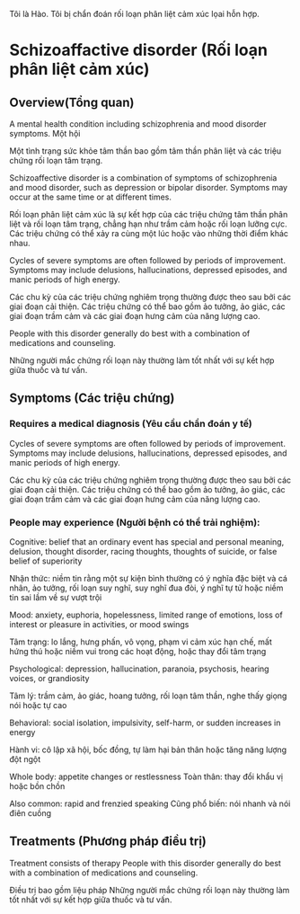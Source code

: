 Tôi là Hào. Tôi bị chẩn đoán rối loạn phân liệt cảm xúc lọai hỗn hợp.

# Schizoaffactive disorder (Rối loạn phân liệt cảm xúc)

## Overview(Tổng quan)

A mental health condition including schizophrenia and mood disorder symptoms.
Một hội

Một tình trạng sức khỏe tâm thần bao gồm tâm thần phân liệt và các triệu chứng rối loạn tâm trạng.

Schizoaffective disorder is a combination of symptoms of schizophrenia and mood disorder, such as depression or bipolar disorder. Symptoms may occur at the same time or at different times.

Rối loạn phân liệt cảm xúc là sự kết hợp của các triệu chứng tâm thần phân liệt và rối loạn tâm trạng, chẳng hạn như trầm cảm hoặc rối loạn lưỡng cực. Các triệu chứng có thể xảy ra cùng một lúc hoặc vào những thời điểm khác nhau.

Cycles of severe symptoms are often followed by periods of improvement. Symptoms may include delusions, hallucinations, depressed episodes, and manic periods of high energy.

Các chu kỳ của các triệu chứng nghiêm trọng thường được theo sau bởi các giai đoạn cải thiện. Các triệu chứng có thể bao gồm ảo tưởng, ảo giác, các giai đoạn trầm cảm và các giai đoạn hưng cảm của năng lượng cao.

People with this disorder generally do best with a combination of medications and counseling.

Những người mắc chứng rối loạn này thường làm tốt nhất với sự kết hợp giữa thuốc và tư vấn.

## Symptoms (Các triệu chứng)

### Requires a medical diagnosis (Yêu cầu chẩn đoán y tế)

Cycles of severe symptoms are often followed by periods of improvement. Symptoms may include delusions, hallucinations, depressed episodes, and manic periods of high energy.

Các chu kỳ của các triệu chứng nghiêm trọng thường được theo sau bởi các giai đoạn cải thiện. Các triệu chứng có thể bao gồm ảo tưởng, ảo giác, các giai đoạn trầm cảm và các giai đoạn hưng cảm của năng lượng cao.

### People may experience (Người bệnh có thể trải nghiệm):

Cognitive: belief that an ordinary event has special and personal meaning, delusion, thought disorder, racing thoughts, thoughts of suicide, or false belief of superiority

Nhận thức: niềm tin rằng một sự kiện bình thường có ý nghĩa đặc biệt và cá nhân, ảo tưởng, rối loạn suy nghĩ, suy nghĩ đua đòi, ý nghĩ tự tử hoặc niềm tin sai lầm về sự vượt trội

Mood: anxiety, euphoria, hopelessness, limited range of emotions, loss of interest or pleasure in activities, or mood swings

Tâm trạng: lo lắng, hưng phấn, vô vọng, phạm vi cảm xúc hạn chế, mất hứng thú hoặc niềm vui trong các hoạt động, hoặc thay đổi tâm trạng

Psychological: depression, hallucination, paranoia, psychosis, hearing voices, or grandiosity

Tâm lý: trầm cảm, ảo giác, hoang tưởng, rối loạn tâm thần, nghe thấy giọng nói hoặc tự cao

Behavioral: social isolation, impulsivity, self-harm, or sudden increases in energy

Hành vi: cô lập xã hội, bốc đồng, tự làm hại bản thân hoặc tăng năng lượng đột ngột

Whole body: appetite changes or restlessness
Toàn thân: thay đổi khẩu vị hoặc bồn chồn

Also common: rapid and frenzied speaking
Cũng phổ biến: nói nhanh và nói điên cuồng

## Treatments (Phương pháp điều trị)

Treatment consists of therapy
People with this disorder generally do best with a combination of medications and counseling.

Điều trị bao gồm liệu pháp
Những người mắc chứng rối loạn này thường làm tốt nhất với sự kết hợp giữa thuốc và tư vấn.
